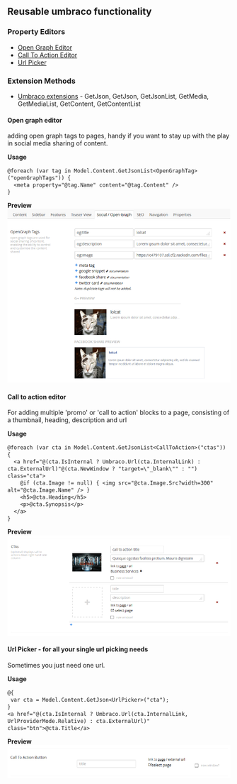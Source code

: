 ## Reusable umbraco functionality

### Property Editors
* [Open Graph Editor](/App_Plugins/OpenGraphTags)
* [Call To Action Editor](/App_Plugins/CTAEditor)
* [Url Picker](/App_Plugins/UrlPicker)

### Extension Methods
* [Umbraco extensions](/App_Code/Extensions/UmbracoExtensions.cs) - GetJson, GetJson<T>, GetJsonList<T>, GetMedia, GetMediaList, GetContent, GetContentList

#### Open graph editor
adding open graph tags to pages, handy if you want to stay up with the play in social media sharing of content.

**Usage**
```
@foreach (var tag in Model.Content.GetJsonList<OpenGraphTag>("openGraphTags")) {
  <meta property="@tag.Name" content="@tag.Content" />
}
```
**Preview**
![ScreenShot](/opengrapheditor.png)

#### Call to action editor
For adding multiple 'promo' or 'call to action' blocks to a page, consisting of a thumbnail, heading, description and url

**Usage**
```
@foreach (var cta in Model.Content.GetJsonList<CallToAction>("ctas")) {
  <a href="@(cta.IsInternal ? Umbraco.Url(cta.InternalLink) : cta.ExternalUrl)"@(cta.NewWindow ? "target=\"_blank\"" : "") class="cta">
    @if (cta.Image != null) { <img src="@cta.Image.Src?width=300" alt="@cta.Image.Name" /> }
    <h5>@cta.Heading</h5>
    <p>@cta.Synopsis</p>
  </a>
}
```
**Preview**
![ScreenShot](/cta-editor.png)

#### Url Picker - for all your single url picking needs
Sometimes you just need one url.

**Usage**
```
@{
 var cta = Model.Content.GetJson<UrlPicker>("cta");
}
<a href="@(cta.IsInternal ? Umbraco.Url(cta.InternalLink, UrlProviderMode.Relative) : cta.ExternalUrl)" class="btn">@cta.Title</a>
```
**Preview**
![ScreenShot](/url-picker.png)




